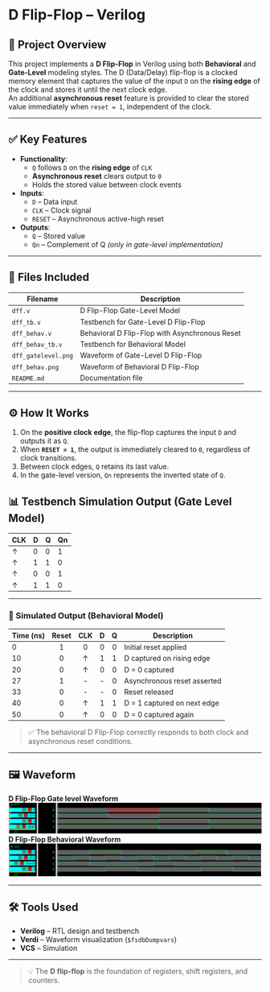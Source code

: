 # D Flip-Flop – Verilog

## 🧠 Project Overview

This project implements a **D Flip-Flop** in Verilog using both **Behavioral** and **Gate-Level** modeling styles.
The D (Data/Delay) flip-flop is a clocked memory element that captures the value of the input `D` on the **rising edge** of the clock and stores it until the next clock edge.  
An additional **asynchronous reset** feature is provided to clear the stored value immediately when `reset = 1`, independent of the clock.

---

## ✅ Key Features

- **Functionality**:
  - `Q` follows `D` on the **rising edge** of `CLK`
  - **Asynchronous reset** clears output to `0`
  - Holds the stored value between clock events
- **Inputs**:
  - `D` – Data input  
  - `CLK` – Clock signal  
  - `RESET` – Asynchronous active-high reset
- **Outputs**:
  - `Q` – Stored value  
  - `Qn` – Complement of Q *(only in gate-level implementation)*

---

## 📂 Files Included

| Filename | Description |
|-----------|-------------|
| `dff.v` | D Flip-Flop Gate-Level Model |
| `dff_tb.v` | Testbench for Gate-Level D Flip-Flop |
| `dff_behav.v` | Behavioral D Flip-Flop with Asynchronous Reset |
| `dff_behav_tb.v` | Testbench for Behavioral Model |
| `dff_gatelevel.png` | Waveform of Gate-Level D Flip-Flop |
| `dff_behav.png` | Waveform of Behavioral D Flip-Flop |
| `README.md` | Documentation file |

---

## ⚙️ How It Works

1. On the **positive clock edge**, the flip-flop captures the input `D` and outputs it as `Q`.  
2. When **`RESET = 1`**, the output is immediately cleared to `0`, regardless of clock transitions.  
3. Between clock edges, `Q` retains its last value.  
4. In the gate-level version, `Qn` represents the inverted state of `Q`.

## 📊 Testbench Simulation Output (Gate Level Model)

| CLK | D | Q | Qn |
|-----|---|---|----|
| ↑   | 0 | 0 | 1 |
| ↑   | 1 | 1 | 0 |
| ↑   | 0 | 0 | 1 |
| ↑   | 1 | 1 | 0 |

---

### 🧪 Simulated Output (Behavioral Model)

| Time (ns) | Reset | CLK | D | Q | Description |
|------------|:------:|:---:|:---:|:---:|----------------------------------|
| 0  | 1 | 0 | 0 | 0 | Initial reset applied |
| 10 | 0 | ↑ | 1 | 1 | D captured on rising edge |
| 20 | 0 | ↑ | 0 | 0 | D = 0 captured |
| 27 | 1 | - | - | 0 | Asynchronous reset asserted |
| 33 | 0 | - | - | 0 | Reset released |
| 40 | 0 | ↑ | 1 | 1 | D = 1 captured on next edge |
| 50 | 0 | ↑ | 0 | 0 | D = 0 captured again |

> ✅ The behavioral D Flip-Flop correctly responds to both clock and asynchronous reset conditions.

---

## 🖼 Waveform

**D Flip-Flop Gate level Waveform**
![D Flip-Flop Gate level Waveform](dff_gatelevel.png)
**D Flip-Flop Behavioral Waveform**
![D Flip-Flop Behavioral Waveform](dff_behav.png)

---

## 🛠 Tools Used

- **Verilog** – RTL design and testbench  
- **Verdi** – Waveform visualization (`$fsdbDumpvars`)  
- **VCS** – Simulation  

---

> 💡 The **D flip-flop** is the foundation of registers, shift registers, and counters.
